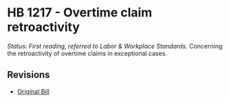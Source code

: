# HB 1217 - Overtime claim retroactivity
*Status: First reading, referred to Labor & Workplace Standards.*
Concerning the retroactivity of overtime claims in exceptional cases.

## Revisions
* [Original Bill](1/)